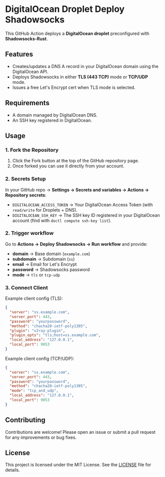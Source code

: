 # DigitalOcean Droplet Deploy Shadowsocks

This GitHub Action deploys a **DigitalOcean droplet** preconfigured with **Shadowsocks-Rust**.  

## Features

- Creates/updates a DNS A record in your DigitalOcean domain using the DigitalOcean API.
- Deploys Shadowsocks in either **TLS (443 TCP)** mode or **TCP/UDP** mode.
- Issues a free Let's Encrypt cert when TLS mode is selected.

## Requirements

- A domain managed by DigitalOcean DNS.
- An SSH key registered in DigitalOcean.

## Usage

### 1. Fork the Repository

1. Click the Fork button at the top of the GitHub repository page.
2. Once forked you can use it directly from your account.

### 2. Secrets Setup

In your GitHub repo → **Settings → Secrets and variables → Actions → Repository secrets**:
- `DIGITALOCEAN_ACCESS_TOKEN` → Your DigitalOcean Access Token (with `read/write` for Droplets + DNS).
- `DIGITALOCEAN_SSH_KEY` → The SSH key ID registered in your DigitalOcean account (find with `doctl compute ssh-key list`).

### 2. Trigger workflow

Go to **Actions → Deploy Shadowsocks → Run workflow** and provide:

- **domain** → Base domain (`example.com`)
- **subdomain** → Subdomain (`ss`)
- **email** → Email for Let's Encrypt
- **password** → Shadowsocks password
- **mode** → `tls` or `tcp-udp`

### 3. Connect Client

Example client config (TLS):

```json
{
  "server": "ss.example.com",
  "server_port": 443,
  "password": "yourpassword",
  "method": "chacha20-ietf-poly1305",
  "plugin": "v2ray-plugin",
  "plugin_opts": "tls;host=ss.example.com",
  "local_address": "127.0.0.1",
  "local_port": 9053
}
```

Example client config (TCP/UDP):

```json
{
  "server": "ss.example.com",
  "server_port": 443,
  "password": "yourpassword",
  "method": "chacha20-ietf-poly1305",
  "mode": "tcp_and_udp",
  "local_address": "127.0.0.1",
  "local_port": 9053
}
```

## Contributing

Contributions are welcome! Please open an issue or submit a pull request for any improvements or bug fixes.

## License

This project is licensed under the MIT License. See the [LICENSE](./LICENSE) file for details.